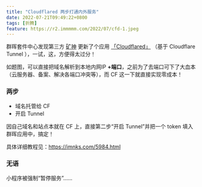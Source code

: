 ```yaml
---
title: "Cloudflared 两步打通内外服务"
date: 2022-07-21T09:49:22+0800
tags: [折腾]
feature: https://r2.immmmm.com/2022/07/cfd-1.jpeg
---
```


群晖套件中心发现第三方 [矿神](https://imnks.com/1780.html) 更新了个应用 [「Cloudflared」](https://github.com/cloudflare/cloudflared) （基于 Cloudflare Tunnel ），一试，这，方便得太过分！

如题图，可以直接把域名解析到本地内网IP **+端口**，之前为了去端口可下了大血本（云服务器、备案、解决各端口冲突等），而 CF 这一下就直接实现零成本！

<!--more-->

### 两步

- 域名托管给 CF
- 开启 Tunnel

因自己域名和站点本就在 CF 上，直接第二步“开启 Tunnel”并把一个 token 填入群晖应用中，搞定！

具体详细教程见：https://imnks.com/5984.html

### 无语

小程序被强制“暂停服务”……
